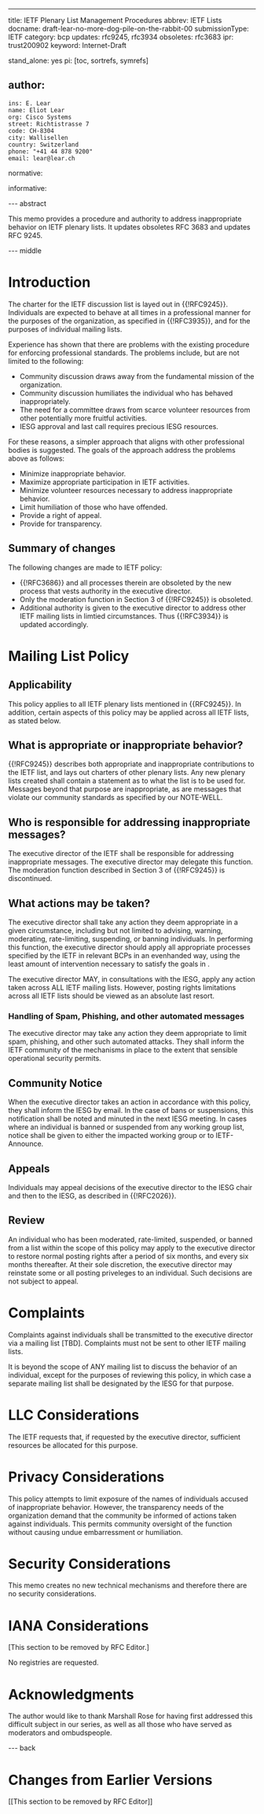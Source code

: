 ---
title: IETF Plenary List Management Procedures
abbrev: IETF Lists
docname: draft-lear-no-more-dog-pile-on-the-rabbit-00
submissionType: IETF
category: bcp
updates: rfc9245, rfc3934
obsoletes: rfc3683
ipr: trust200902
keyword: Internet-Draft

stand_alone: yes
pi: [toc, sortrefs, symrefs]

author:
 -
    ins: E. Lear
    name: Eliot Lear
    org: Cisco Systems
    street: Richtistrasse 7
    code: CH-8304
    city: Wallisellen
    country: Switzerland
    phone: "+41 44 878 9200"
    email: lear@lear.ch

normative:
   
informative:


--- abstract

This memo provides a procedure and authority to address inappropriate
behavior on IETF plenary lists.  It updates obsoletes RFC 3683 and
updates RFC 9245.


--- middle

Introduction
============

The charter for the IETF discussion list is layed out in {{!RFC9245}}.
Individuals are expected to behave at all times in a professional
manner for the purposes of the organization, as specified in
{{!RFC3935}}, and for the purposes of individual mailing lists.

Experience has shown that there are problems with the existing
procedure for enforcing professional standards.  The problems include,
but are not limited to the following:

* Community discussion draws away from the fundamental mission of the
organization.
* Community discussion humiliates the individual who has behaved
inappropriately.
* The need for a committee draws from scarce volunteer resources from
other potentially more fruitful activities.
* IESG approval and last call requires precious IESG resources.

For these reasons, a simpler approach that aligns with other
professional bodies is suggested. The goals of the approach address
the problems above as follows:

* Minimize inappropriate behavior.
* Maximize appropriate participation in IETF activities.
* Minimize volunteer resources necessary to address inappropriate
  behavior.
* Limit humiliation of those who have offended.
* Provide a right of appeal.
* Provide for transparency.

## Summary of changes

The following changes are made to IETF policy:

* {{!RFC3686}} and all processes therein are obsoleted by the new process
  that vests authority in the executive director.
* Only the moderation function in Section 3 of {{!RFC9245}} is obsoleted.
* Additional authority is given to the executive director to address
  other IETF mailing lists in limtied circumstances.  Thus {{!RFC3934}}
  is updated accordingly.

# Mailing List Policy

## Applicability

This policy applies to all IETF plenary lists mentioned in {{RFC9245}}.
In addition, certain aspects of this policy may be applied across all
IETF lists, as stated below.

## What is appropriate or inappropriate behavior?

{{!RFC9245}} describes both appropriate and inappropriate
contributions to the IETF list, and lays out charters of other plenary
lists.  Any new plenary lists created shall contain a statement as to
what the list is to be used for.  Messages beyond that purpose are
inappropriate, as are messages that violate our community standards as
specified by our NOTE-WELL.

## Who is responsible for addressing inappropriate messages?

The executive director of the IETF shall be responsible for addressing
inappropriate messages.  The executive director may delegate this function.
The moderation function described in Section 3 of {{!RFC9245}} is
discontinued.

## What actions may be taken?

The executive director shall take any action they deem appropriate in
a given circumstance, including but not limited to advising, warning,
moderating, rate-limiting, suspending, or banning individuals.  In
performing this function, the executive director should apply all
appropriate processes specified by the IETF in relevant BCPs in an
evenhanded way, using the least amount of intervention necessary to
satisfy the goals in [](#introduction).

The executive director MAY, in consultations with the IESG, apply any
action taken across ALL IETF mailing lists.  However, posting rights
limitations across all IETF lists should be viewed as an absolute last
resort.

### Handling of Spam, Phishing, and other automated messages

The executive director may take any action they deem appropriate to
limit spam, phishing, and other such automated attacks.  They shall
inform the IETF community of the mechanisms in place to the extent
that sensible operational security permits.

## Community Notice

When the executive director takes an action in accordance with this
policy, they shall inform the IESG by email.  In the case of bans or
suspensions, this notification shall be noted and minuted in the next
IESG meeting.  In cases where an individual is banned or suspended
from any working group list, notice shall be given to either the
impacted working group or to IETF-Announce.


## Appeals

Individuals may appeal decisions of the executive director to the
IESG chair and then to the IESG, as described in {{!RFC2026}}.

## Review

An individual who has been moderated, rate-limited, suspended, or
banned from a list within the scope of this policy may apply to the
executive director to restore normal posting rights after a period of
six months, and every six months thereafter.  At their sole
discretion, the executive director may reinstate some or all posting
priveleges to an individual.  Such decisions are not subject to
appeal.

# Complaints

Complaints against individuals shall be transmitted to the executive
director via a mailing list \[TBD\].  Complaints must not be sent to
other IETF mailing lists.

It is beyond the scope of ANY mailing list to discuss the behavior of
an individual, except for the purposes of reviewing this policy, in
which case a separate mailing list shall be designated by the IESG for
that purpose.

# LLC Considerations

The IETF requests that, if requested by the executive director,
sufficient resources be allocated for this purpose.

# Privacy Considerations

This policy attempts to limit exposure of the names of individuals
accused of inappropriate behavior.  However, the transparency needs of
the organization demand that the community be informed of actions
taken against individuals.  This permits community oversight of the
function without causing undue embarressment or humiliation.

# Security Considerations

This memo creates no new technical mechanisms and therefore there
are no security considerations.

# IANA Considerations

\[This section to be removed by RFC Editor.\]

No registries are requested.

# Acknowledgments

The author would like to thank Marshall Rose for having first
addressed this difficult subject in our series, as well as all those
who have served as moderators and ombudspeople.

--- back


Changes from Earlier Versions
=============================

\[\[This section to be removed by RFC Editor\]\]

